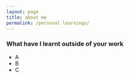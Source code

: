 ```yaml
---
layout: page
title: about me
permalink: /personal learnings/
---
```


### What have I learnt outside of your work

- A
- B
- C
